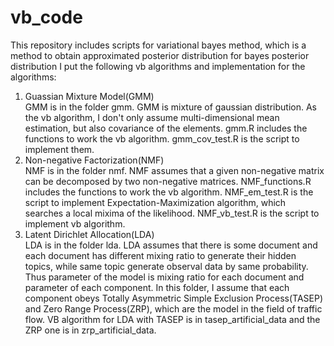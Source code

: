 # vb_code
This repository includes scripts for variational bayes method, which is a method
to obtain approximated posterior distribution for bayes posterior distribution
I put the following vb algorithms and implementation for the algorithms:
1. Guassian Mixture Model(GMM)  
GMM is in the folder gmm.
GMM is mixture of gaussian distribution.
As the vb algorithm, I don't only assume multi-dimensional mean estimation, but also covariance of the elements. 
gmm.R includes the functions to work the vb algorithm.
gmm_cov_test.R is the script to implement them.
2. Non-negative Factorization(NMF)  
NMF is in the folder nmf.
NMF assumes that a given non-negative matrix can be decomposed by two non-negative matrices. 
NMF_functions.R includes the functions to work the vb algorithm.
NMF_em_test.R is the script to implement Expectation-Maximization algorithm, which searches a local mixima of the likelihood.
NMF_vb_test.R is the script to implement vb algorithm.
3. Latent Dirichlet Allocation(LDA)  
LDA is in the folder lda.
LDA assumes that there is some document and each document has different mixing ratio to generate their hidden topics,
while same topic generate observal data by same probability. Thus parameter of the model is mixing ratio for each document and parameter of each component.
In this folder, I assume that each component obeys Totally Asymmetric Simple Exclusion Process(TASEP) and Zero Range Process(ZRP), which are the model in the field of traffic flow.
VB algorithm for LDA with TASEP is in tasep_artificial_data and the ZRP one is in zrp_artificial_data.
